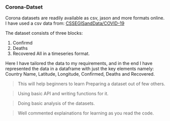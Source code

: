 ### Corona-Datset


Corona datasets are readily available as csv, jason and more formats online.
I have used a csv data from: [CSSEGISandData/COVID-19](https://github.com/CSSEGISandData/COVID-19/tree/master/csse_covid_19_data/csse_covid_19_time_series) 

The dataset consists of three blocks:
  1. Confirmd
  2. Deaths
  3. Recovered
 All in a timeseries format.
 
Here I have tailored the data to my requirements, and in the end I have represented the data in a dataframe with just the key elements namely: Country Name, Latitude, Longitude, Confirmed, Deaths and Recovered. 
 
>This will help beginners to learn Preparing a dataset out of few others.

>Using basic API and writing functions for it.

>Doing basic analysis of the datasets.

>Well commented explainations for learning as you read the code.
